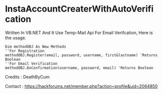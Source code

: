 # InstaAccountCreaterWithAutoVerification

Written In VB.NET And It Use Temp-Mail Api For Email Verifcation, Here is the usage.

```vb.net
Dim methodOBJ As New Methods
''For Registration
methodOBJ.Register(email, password, username, first&lastname) 'Returns Boolean
''For Email Verification
methodOBJ.DoConfirmation(username, password, email) 'Returns Boolean
```


Credits : DeathByCum

Contact : https://hackforums.net/member.php?action=profile&uid=2064850
